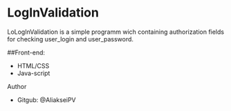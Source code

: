 # LogInValidation
LoLogInValidation is a simple programm wich containing authorization fields for checking user_login and user_password.

##Front-end:
* HTML/CSS
* Java-script

Author
* Gitgub: @AliakseiPV
